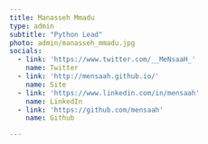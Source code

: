 ```yaml
---
title: Manasseh Mmadu
type: admin
subtitle: "Python Lead"
photo: admin/manasseh_mmadu.jpg
socials:
  - link: 'https://www.twitter.com/__MeNsaaH_'
    name: Twitter
  - link: 'http://mensaah.github.io/'
    name: Site
  - link: 'https://www.linkedin.com/in/mensaah'
    name: LinkedIn
  - link: 'https://github.com/mensaah'
    name: Github

---
```

